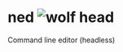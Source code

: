 # ned ![wolf head](http://game-icons.net/icons/lorc/originals/png/wolf-head.png)
Command line editor (headless)
